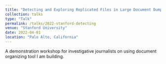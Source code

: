 ```yaml
---
title: "Detecting and Exploring Replicated Files in Large Document Dump"
collection: talks
type: "Talk"
permalink: /talks/2022-stanford-detecting
venue: "Stanford University"
date: 2022-04-01
location: "Palo Alto, California"
---
```


A demonstration workshop for investigative journalists on using document organizing tool I am building.

